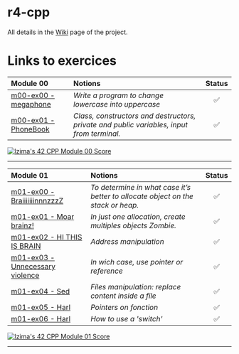 # r4-cpp

All details in the [Wiki](https://github.com/Elwoll/r4-cpp/wiki) page of the project.
# Links to exercices

| **Module 00** | Notions | Status |
|:--|:--|:--:|
| [m00-ex00 - megaphone](https://github.com/Elwoll/r4-cpp/tree/main/module_00/ex00) | *Write a program to change lowercase into uppercase*  | ✅ |
| [m00-ex01 - PhoneBook](https://github.com/Elwoll/r4-cpp/tree/main/module_00/ex01) | *Class, constructors and destructors, private and public variables, input from terminal.* | ✅ |

[![lzima's 42 CPP Module 00 Score](https://badge42.vercel.app/api/v2/cl1nk4f8f004009lb75fyii0c/project/2774883)](https://github.com/JaeSeoKim/badge42)

---
| **Module 01** | Notions | Status |
|:--|:--|:--:|
| [m01-ex00 - BraiiiiiiinnnzzzZ](https://github.com/Elwoll/r4-cpp/tree/main/module_01/ex00) | *To determine in what case it’s better to allocate object on the stack or heap.* | ✅ |
| [m01-ex01 - Moar brainz!](https://github.com/Elwoll/r4-cpp/tree/main/module_01/ex01) | *In just one allocation, create multiples objects Zombie.*| ✅ | 
| [m01-ex02 - HI THIS IS BRAIN](https://github.com/Elwoll/r4-cpp/tree/main/module_01/ex02) | *Address manipulation* | ✅ |
| [m01-ex03 - Unnecessary violence](https://github.com/Elwoll/r4-cpp/tree/main/module_01/ex03) | *In wich case, use pointer or reference*| ✅ |
| [m01-ex04 - Sed](https://github.com/Elwoll/r4-cpp/tree/main/module_01/ex04) | *Files manipulation: replace content inside a file* | ✅ |
| [m01-ex05 - Harl](https://github.com/Elwoll/r4-cpp/tree/main/module_01/ex05) | *Pointers on fonction* | ✅ |
| [m01-ex06 - Harl](https://github.com/Elwoll/r4-cpp/tree/main/module_01/ex06) | *How to use a 'switch'* | ✅ |


[![lzima's 42 CPP Module 01 Score](https://badge42.vercel.app/api/v2/cl1nk4f8f004009lb75fyii0c/project/2900342)](https://github.com/JaeSeoKim/badge42)

---

